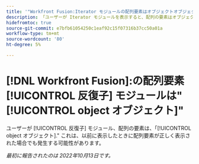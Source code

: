 ```yaml
---
title: '"Workfront Fusion:Iterator モジュールの配列要素はオブジェクトオブジェクトとして表示されます。'
description: 「ユーザーが Iterator モジュールを表示すると、配列の要素はオブジェクト Object として表示されます。 これは、配列要素が以前に表示したときに正しく表示された場合でも発生する可能性があります。
hidefromtoc: true
source-git-commit: e7bfb61054250c1eaf92c15f07316b37cc50a01a
workflow-type: tm+mt
source-wordcount: '80'
ht-degree: 5%

---
```



# [!DNL Workfront Fusion]:の配列要素 [!UICONTROL 反復子] モジュールは&quot;[!UICONTROL object オブジェクト]&quot;

ユーザーが [!UICONTROL 反復子] モジュール、配列の要素は、「[!UICONTROL object オブジェクト].&quot; これは、以前に表示したときに配列要素が正しく表示された場合でも発生する可能性があります。

_最初に報告されたのは 2022年10月13日です。_

